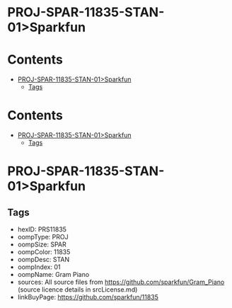 
PROJ-SPAR-11835-STAN-01>Sparkfun
================================

Contents
========

* [PROJ-SPAR-11835-STAN-01>Sparkfun](#proj-spar-11835-stan-01sparkfun)
	* [Tags](#tags)

Contents
========

* [PROJ-SPAR-11835-STAN-01>Sparkfun](#proj-spar-11835-stan-01sparkfun)
	* [Tags](#tags)

# PROJ-SPAR-11835-STAN-01>Sparkfun

## Tags

- hexID: PRS11835
- oompType: PROJ
- oompSize: SPAR
- oompColor: 11835
- oompDesc: STAN
- oompIndex: 01
- oompName: Gram Piano
- sources: All source files from https://github.com/sparkfun/Gram_Piano (source licence details in srcLicense.md)
- linkBuyPage: https://github.com/sparkfun/11835
